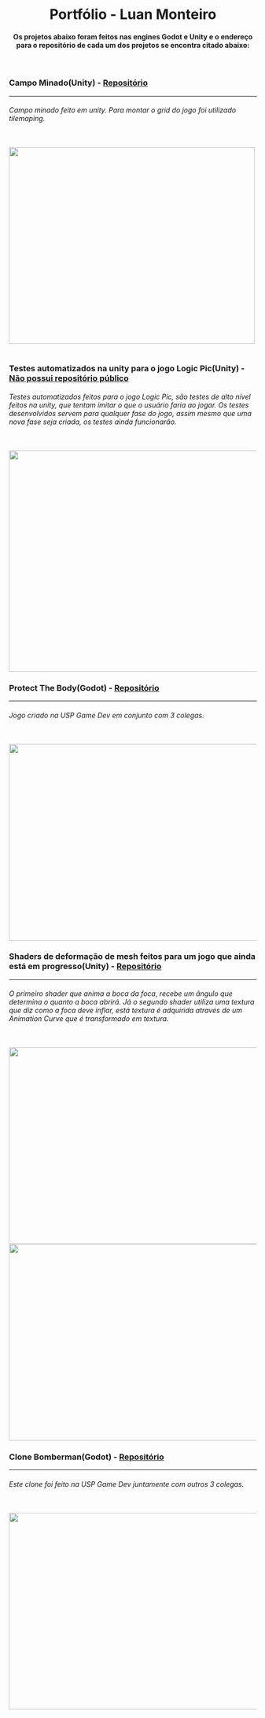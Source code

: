 <h1 align="center"> Portfólio - Luan Monteiro </h1>

<h4 align="center"> Os projetos abaixo foram feitos nas engines Godot e Unity e o endereço para o repositório de cada um dos projetos se encontra citado abaixo: </h4>

<br/>

### Campo Minado(Unity) - [Repositório](https://github.com/luan-2rq/campo-minado.git) 
---
###### Campo minado feito em unity. Para montar o grid do jogo foi utilizado tilemaping.

<br/>

<img src="https://user-images.githubusercontent.com/35119030/128855355-5657e8ea-9a71-45cd-89ad-31080a67ecb0.gif" width="500" height="400" />

<br/>

<br/>

### Testes automatizados na unity para o jogo Logic Pic(Unity) - [Não possui repositório público]()


###### Testes automatizados feitos para o jogo Logic Pic, são testes de alto nível feitos na unity, que tentam imitar o que o usuário faria ao jogar. Os testes desenvolvidos servem para qualquer fase do jogo, assim mesmo que uma nova fase seja criada, os testes ainda funcionarão.

<br/>

<img src="https://luan-2rq.github.io/TesteCompleto.gif" width="620" height="450" />


### Protect The Body(Godot) - [Repositório](https://github.com/luan-2rq/Protect-The-Body.git) 
---
###### Jogo criado na USP Game Dev em conjunto com 3 colegas.

<br/>

<img src="https://luan-2rq.github.io/protect-the-body.gif" width="530" height="400" />

<br/>

### Shaders de deformação de mesh feitos para um jogo que ainda está em progresso(Unity) - [Repositório](https://github.com/luan-2rq/space-seal.git) 
---

###### O primeiro shader que anima a boca da foca, recebe um ângulo que determina o quanto a boca abrirá. Já o segundo shader utiliza uma textura que diz como a foca deve inflar, está textura é adquirida através de um Animation Curve que é transformado em textura.

<br/>

<img src="https://user-images.githubusercontent.com/35119030/128855425-9d2baef6-d64f-4418-b177-e6ea520cbe0c.gif" width="600" height="400" />
<img src="https://user-images.githubusercontent.com/35119030/128855492-ac253b5b-97f9-47c3-94f6-117164acc035.gif" width="600" height="400" />

<br/>

### Clone Bomberman(Godot) - [Repositório](https://github.com/luan-2rq/bomberman-clone) 
---
###### Este clone foi feito na USP Game Dev juntamente com outros 3 colegas.

<br/>

<img src="https://user-images.githubusercontent.com/35119030/128855342-f4a577f1-4ab7-40f6-b7ff-3060df06190d.gif" width="550" height="400" />

<br/>

